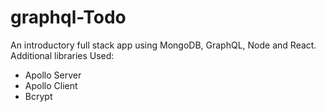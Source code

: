 # graphql-Todo

An introductory full stack app using MongoDB, GraphQL, Node and React.
Additional libraries Used:
- Apollo Server
- Apollo Client
- Bcrypt
